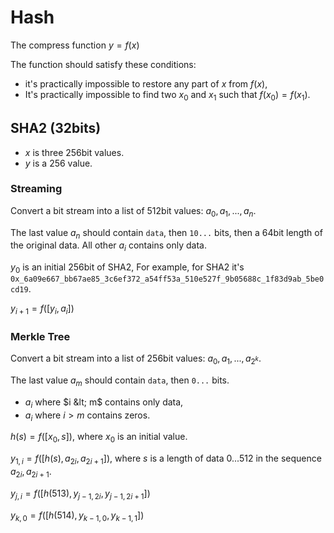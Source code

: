 # Hash

The compress function $y = f(x)$

The function should satisfy these conditions:
- it's practically impossible to restore any part of $x$ from $f(x)$,
- It's practically impossible to find two $x_0$ and $x_1$ such that $f(x_0) = f(x_1)$.  

## SHA2 (32bits)

- $x$ is three 256bit values.
- $y$ is a 256 value.

### Streaming

Convert a bit stream into a list of 512bit values: $a_0, a_1, ..., a_n$.

The last value $a_n$ should contain `data`, then `10...` bits, then a 64bit length of the original data. All other $a_i$ contains only data. 

$y_0$ is an initial 256bit of SHA2, For example, for SHA2 it's `0x_6a09e667_bb67ae85_3c6ef372_a54ff53a_510e527f_9b05688c_1f83d9ab_5be0cd19`.

$y_{i+1} = f([y_i, a_i])$

### Merkle Tree

Convert a bit stream into a list of 256bit values: $a_0, a_1, ..., a_{2^k}$.

The last value $a_m$ should contain `data`, then `0...` bits. 
- $a_i$ where $i &lt; m$ contains only data,
- $a_i$ where $i>m$ contains zeros.

$h(s) = f([x_0, s])$, where $x_0$ is an initial value. 

$y_{1,i}=f([h(s), a_{2i}, a_{2i+1}])$, where $s$ is a length of data $0...512$ in the sequence $a_{2i}, a_{2i+1}$.

$y_{j,i}=f([h(513), y_{j-1,2i}, y_{j-1,2i+1}])$

$y_{k,0}=f([h(514), y_{k-1,0}, y_{k-1,1}])$

